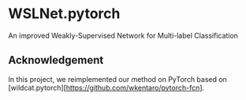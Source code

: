 # WSLNet.pytorch
An improved Weakly-Supervised Network for Multi-label Classification 

## Acknowledgement
In this project, we reimplemented our method on PyTorch based on [wildcat.pytorch][https://github.com/wkentaro/pytorch-fcn]. 